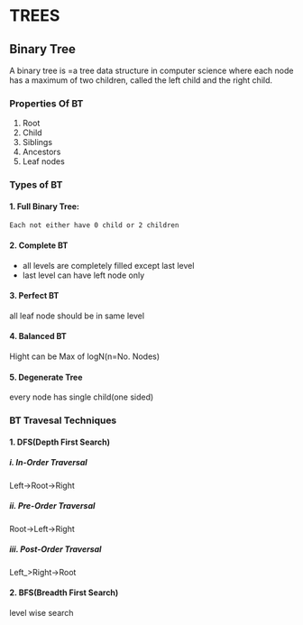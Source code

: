 # TREES

## Binary Tree

A binary tree is =a tree data structure in computer science where each node has a maximum of two children, called the left child and the right child.

### Properties Of BT

1. Root
2. Child
3. Siblings
4. Ancestors
5. Leaf nodes

### Types of BT

#### 1. Full Binary Tree:

    Each not either have 0 child or 2 children

#### 2. Complete BT

- all levels are completely filled except last level
- last level can have left node only

#### 3. Perfect BT

all leaf node should be in same level

#### 4. Balanced BT

Hight can be Max of logN(n=No. Nodes)

#### 5. Degenerate Tree

every node has single child(one sided)

### BT Travesal Techniques

#### 1. DFS(Depth First Search)

##### i. In-Order Traversal

Left->Root->Right

##### ii. Pre-Order Traversal

Root->Left->Right

##### iii. Post-Order Traversal

Left_>Right->Root

#### 2. BFS(Breadth First Search)

level wise search

